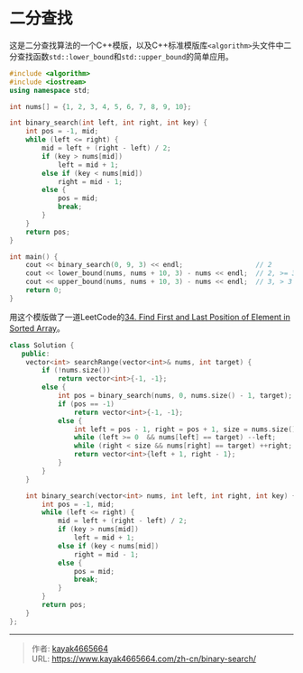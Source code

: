 # 二分查找


这是二分查找算法的一个C++模版，以及C++标准模版库`<algorithm>`头文件中二分查找函数`std::lower_bound`和`std::upper_bound`的简单应用。

<!--more-->

```cpp
#include <algorithm>
#include <iostream>
using namespace std;

int nums[] = {1, 2, 3, 4, 5, 6, 7, 8, 9, 10};

int binary_search(int left, int right, int key) {
    int pos = -1, mid;
    while (left <= right) {
        mid = left + (right - left) / 2;
        if (key > nums[mid])
            left = mid + 1;
        else if (key < nums[mid])
            right = mid - 1;
        else {
            pos = mid;
            break;
        }
    }
    return pos;
}

int main() {
    cout << binary_search(0, 9, 3) << endl;                  // 2
    cout << lower_bound(nums, nums + 10, 3) - nums << endl;  // 2, >= 3
    cout << upper_bound(nums, nums + 10, 3) - nums << endl;  // 3, > 3
    return 0;
}
```

用这个模版做了一道LeetCode的[34. Find First and Last Position of Element in Sorted Array](https://leetcode.com/problems/find-first-and-last-position-of-element-in-sorted-array/description/)。

```cpp
class Solution {
   public:
    vector<int> searchRange(vector<int>& nums, int target) {
        if (!nums.size())
            return vector<int>{-1, -1};
        else {
            int pos = binary_search(nums, 0, nums.size() - 1, target);
            if (pos == -1)
                return vector<int>{-1, -1};
            else {
                int left = pos - 1, right = pos + 1, size = nums.size();
                while (left >= 0  && nums[left] == target) --left;
                while (right < size && nums[right] == target) ++right;
                return vector<int>{left + 1, right - 1};
            }
        }
    }

    int binary_search(vector<int> nums, int left, int right, int key) {
        int pos = -1, mid;
        while (left <= right) {
            mid = left + (right - left) / 2;
            if (key > nums[mid])
                left = mid + 1;
            else if (key < nums[mid])
                right = mid - 1;
            else {
                pos = mid;
                break;
            }
        }
        return pos;
    }
};
```

---

> 作者: [kayak4665664](https://github.com/kayak4665664)  
> URL: https://www.kayak4665664.com/zh-cn/binary-search/  

